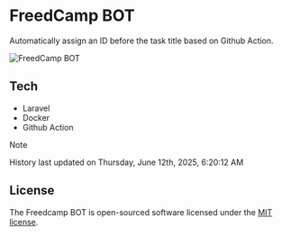 # FreedCamp BOT

Automatically assign an ID before the task title based on Github Action.

![FreedCamp BOT](https://repository-images.githubusercontent.com/737932867/7d34798b-2680-471c-b089-a78a718d3d6a)

## Tech

- Laravel
- Docker
- Github Action

> [!NOTE]  
> History last updated on Thursday, June 12th, 2025, 6:20:12 AM

## License

The Freedcamp BOT is open-sourced software licensed under the [MIT license](https://opensource.org/licenses/MIT).

